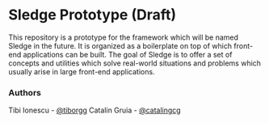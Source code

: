 # Sledge Prototype (Draft)
This repository is a prototype for the framework which will be named Sledge in the future.
It is organized as a boilerplate on top of which front-end applications can be built.
The goal of Sledge is to offer a set of concepts and utilities which solve real-world situations 
and problems which usually arise in large front-end applications.

### Authors
Tibi Ionescu - [@tiborgg](https://www.github.com/tiborgg)
Catalin Gruia - [@catalingcg](https://www.github.com/catalingcg)
